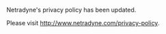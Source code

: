 Netradyne's privacy policy has been updated. 

Please visit http://www.netradyne.com/privacy-policy.

